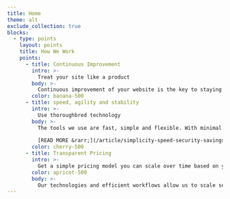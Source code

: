 ```yaml
---
title: Home
theme: alt
exclude_collection: true
blocks:
  - type: points
    layout: points
    title: How We Work
    points:
      - title: Continuous Improvement
        intro: >-
          Treat your site like a product
        body: >-
          Continuous improvement of your website is the key to staying connected with your audience. Sounds tough? We make it easy. Our team will manage your web presence and find new ways to keep it fresh and engaging.
        color: banana-500
      - title: speed, agility and stability
        intro: >-
          Use thoroughbred technology
        body: >-
          The tools we use are fast, simple and flexible. With minimal software setup and server upkeep requirements, you get more dollars to use towards future site improvements. 
                  
          [READ MORE &rarr;](/article/simplicity-speed-security-savings-benefits-of-jamstack-technology/)
        color: cherry-500
      - title: Transparent Pricing
        intro: >-
          Get a simple pricing model you can scale over time based on your needs
        color: apricot-500
        body: >-
          Our technologies and efficient workflows allow us to scale services on a monthly basis with no lock-in whatsover. Each of our plans empowers you to work with us on a continual basis – The New Dynamic requisite for building great websites.
---
```

